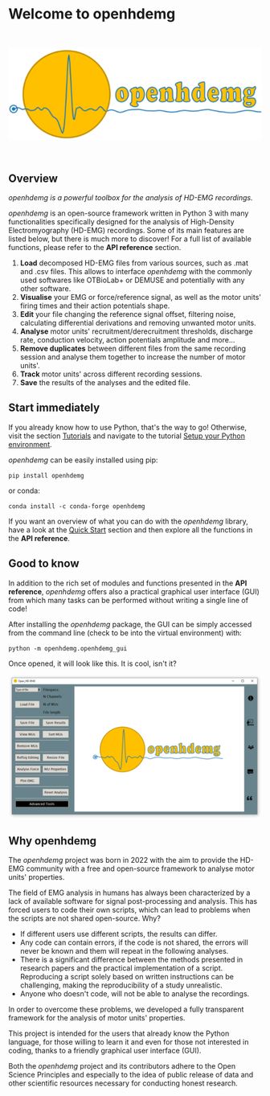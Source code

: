# Welcome to openhdemg
<br/>

![banner logo](md_graphics/Index/Banner_Logo.png)

<br/>

## Overview

*openhdemg is a powerful toolbox for the analysis of HD-EMG recordings.*

*openhdemg* is an open-source framework written in Python 3 with many
functionalities specifically designed for the analysis of High-Density
Electromyography (HD-EMG) recordings.
Some of its main features are listed below, but there is much more to
discover! For a full list of available functions, please refer to the
**API reference** section.

1. **Load** decomposed HD-EMG files from various sources, such as .mat and
.csv files. This allows to interface *openhdemg* with the commonly used
softwares like OTBioLab+ or DEMUSE and potentially with any other software.
2. **Visualise** your EMG or force/reference signal, as well as the motor
units' firing times and their action potentials shape.
3. **Edit** your file changing the reference signal offset, filtering noise,
calculating differential derivations and removing unwanted motor units.
4. **Analyse** motor units' recruitment/derecruitment thresholds, discharge
rate, conduction velocity, action potentials amplitude and more...
5. **Remove duplicates** between different files from the same recording
session and analyse them together to increase the number of motor units'.
6. **Track** motor units' across different recording sessions.
7. **Save** the results of the analyses and the edited file.

## Start immediately
If you already know how to use Python, that's the way to go!
Otherwise, visit the section [Tutorials](Tutorials.md) and navigate to the
tutorial
[Setup your Python environment](Tutorials.md#setup-your-python-environment).

*openhdemg* can be easily installed using pip:

```shell
pip install openhdemg
```

or conda:

```shell
conda install -c conda-forge openhdemg
```

If you want an overview of what you can do with the *openhdemg* library, have
a look at the [Quick Start](Quick-Start.md) section and then explore all the
functions in the **API reference**.

## Good to know
In addition to the rich set of modules and functions presented in the
**API reference**, *openhdemg* offers also a practical graphical user interface
(GUI) from which many tasks can be performed without writing a single line of
code!

After installing the *openhdemg* package, the GUI can be simply accessed from
the command line (check to be into the virtual environment) with:

```shell
python -m openhdemg.openhdemg_gui
```

Once opened, it will look like this. It is cool, isn't it?

![gui_preview](md_graphics/Index/GUI_Preview.png)

## Why openhdemg
The *openhdemg* project was born in 2022 with the aim to provide the HD-EMG
community with a free and open-source framework to analyse motor units'
properties.

The field of EMG analysis in humans has always been characterized by a lack of
available software for signal post-processing and analysis. This has forced
users to code their own scripts, which can lead to problems when the scripts
are not shared open-source. Why?

- If different users use different scripts, the results can differ.
- Any code can contain errors, if the code is not shared, the errors will
never be known and them will repeat in the following analyses.
- There is a significant difference between the methods presented in research
papers and the practical implementation of a script. Reproducing a script
solely based on written instructions can be challenging, making the
reproducibility of a study unrealistic.
- Anyone who doesn't code, will not be able to analyse the recordings.

In order to overcome these problems, we developed a fully transparent
framework for the analysis of motor units' properties.

This project is intended for the users that already know the Python language,
for those willing to learn it and even for those not interested in coding,
thanks to a friendly graphical user interface (GUI).

Both the *openhdemg* project and its contributors adhere to the
Open Science Principles and especially to the idea of public release 
of data and other scientific resources necessary for conducting honest
research.
